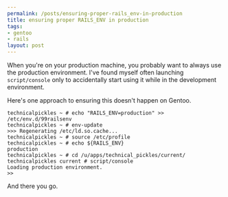 ```yaml
--- 
permalink: /posts/ensuring-proper-rails_env-in-production
title: ensuring proper RAILS_ENV in production
tags: 
- gentoo
- rails
layout: post
---
```

When you're on your production machine, you probably want to always use the production environment. I've found myself often launching `script/console` only to accidentally start using it while in the development environment.

Here's one approach to ensuring this doesn't happen on Gentoo.

    technicalpickles ~ # echo "RAILS_ENV=production" >> /etc/env.d/99railsenv
    technicalpickles ~ # env-update
    >>> Regenerating /etc/ld.so.cache...
    technicalpickles ~ # source /etc/profile
    technicalpickles ~ # echo ${RAILS_ENV}
    production
    technicalpickles ~ # cd /u/apps/technical_pickles/current/
    technicalpickles current # script/console 
    Loading production environment.
    >> 

And there you go.

